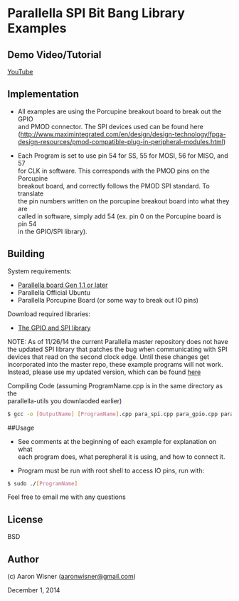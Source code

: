 # Parallella SPI Bit Bang Library Examples

## Demo Video/Tutorial

[YouTube](https://www.youtube.com/watch?v=4iSA1yNHykU)

## Implementation

* All examples are using the Porcupine breakout board to break out the GPIO  
and PMOD connector. The SPI devices used can be found here  
(http://www.maximintegrated.com/en/design/design-technology/fpga-design-resources/pmod-compatible-plug-in-peripheral-modules.html)

* Each Program is set to use pin 54 for SS, 55 for MOSI, 56 for MISO, and 57  
for CLK in software. This corresponds with the PMOD pins on the Porcupine  
breakout board, and correctly follows the PMOD SPI standard. To translate  
the pin numbers written on the porcupine breakout board into what they are  
called in software, simply add 54 (ex. pin 0 on the Porcupine board is pin 54  
in the GPIO/SPI library).
 

## Building

System requirements:

* [Parallella board Gen 1.1 or later](http://www.parallella.org/)
* Parallella Official Ubuntu
* Parallella Porcupine Board (or some way to break out IO pins)


Download required libraries:

* [The GPIO and SPI library](https://github.com/parallella/parallella-utils.)

NOTE: As of 11/26/14 the current Parallella master repository does not have  
the updated SPI library that patches the bug when communicating with SPI  
devices that read on the second clock edge.  Until these changes get  
incorporated into the master repo, these example programs will not work.  
Instead, please use my updated version, which can be found [here](https://github.com/wizard97/parallella-utils.)


Compiling Code (assuming ProgramName.cpp is in the same directory as the  
parallella-utils you downlaoded earlier)
```bash
$ gcc -o [OutputName] [ProgramName].cpp para_spi.cpp para_gpio.cpp para_gpio.c -lstdc++ -Wall
```

##Usage

* See comments at the beginning of each example for explanation on what  
each program does, what perepheral it is using, and how to connect it.

* Program must be run with root shell to access IO pins, run with:
```bash
$ sudo ./[ProgramName]
```

Feel free to email me with any questions

## License
BSD


## Author

(c) Aaron Wisner (aaronwisner@gmail.com)

December 1, 2014
